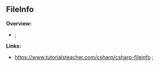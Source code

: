 ## FileInfo

**Overview:**

- ;

**Links:**

- https://www.tutorialsteacher.com/csharp/csharp-fileinfo ;
